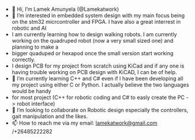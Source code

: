 - 👋 Hi, I’m Lamek Amunyela (@Lamekatwork)
- 👀 I’m interested in embedded system design with my main focus being on the stm32 micrcontroller and FPGA. I have also a great interrest in robotic and AI
- I am currently learning how to design walking robots. I am currently working on the quadruped robot (now a very small sized one) and planning to make a 
- bigger quaduped or hexapod once the small version start working correctly. 
- I design PCB for my project from scratch using KiCad and if any one is having trouble working on PCB design with KiCAD, I can be of help. 
- 🌱 I’m currently learning C++ and C# even if I have been developing all my project using either C or Python. I actually believe the two languages would be handy
- for most project (C++ for robotic coding and C# to easly create the PC -> robot interface)
- 💞️ I’m looking to collaborate on Robotic design especially the controllers, gait manipulation and the likes.
- 📫 How to reach me via my email: lamekatwork@gmail.com /+26485222282

<!---
Lamekatwork/Lamekatwork is a ✨ special ✨ repository because its `README.md` (this file) appears on your GitHub profile.
You can click the Preview link to take a look at your changes.
--->
